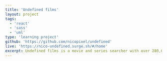 ```yaml
---
title: 'Undefined films'
layout: project
tags:
  - 'react'
  - 'sass'
  - 'uml'
type: 'learning project'
github: 'https://github.com/nicopixel/undefined'
live: 'https://nico-undefined.surge.sh/#/home'
excerpt: Undefined films is a movie and series searcher with over 280,000 items at your disposal. The best Learning Project I did with some collegues when I started with React.
---
```

